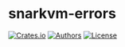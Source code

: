 # snarkvm-errors

[![Crates.io](https://img.shields.io/crates/v/snarkvm-errors.svg?color=neon)](https://crates.io/crates/snarkvm-errors)
[![Authors](https://img.shields.io/badge/authors-Aleo-orange.svg)](../AUTHORS)
[![License](https://img.shields.io/badge/License-GPLv3-blue.svg)](./LICENSE.md)
